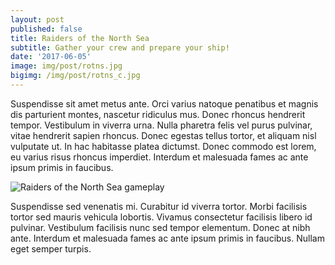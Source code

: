 ```yaml
---
layout: post
published: false
title: Raiders of the North Sea
subtitle: Gather your crew and prepare your ship!
date: '2017-06-05'
image: img/post/rotns.jpg
bigimg: /img/post/rotns_c.jpg
---
```

Suspendisse sit amet metus ante. Orci varius natoque penatibus et magnis dis parturient montes, nascetur ridiculus mus. Donec rhoncus hendrerit tempor. Vestibulum in viverra urna. Nulla pharetra felis vel purus pulvinar, vitae hendrerit sapien rhoncus. Donec egestas tellus tortor, et aliquam nisl vulputate ut. In hac habitasse platea dictumst. Donec commodo est lorem, eu varius risus rhoncus imperdiet. Interdum et malesuada fames ac ante ipsum primis in faucibus.

![Raiders of the North Sea gameplay]({{site.baseurl}}/img/post/rotns_gp.jpg)

Suspendisse sed venenatis mi. Curabitur id viverra tortor. Morbi facilisis tortor sed mauris vehicula lobortis. Vivamus consectetur facilisis libero id pulvinar. Vestibulum facilisis nunc sed tempor elementum. Donec at nibh ante. Interdum et malesuada fames ac ante ipsum primis in faucibus. Nullam eget semper turpis.
